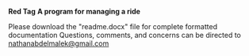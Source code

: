 **Red Tag**
**A program for managing a ride**

Please download the "readme.docx" file for complete formatted documentation
Questions, comments, and concerns can be directed to nathanabdelmalek@gmail.com
